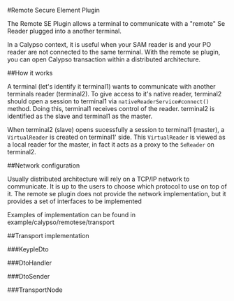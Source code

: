 #Remote Secure Element Plugin

The Remote SE Plugin allows a terminal to communicate with a "remote" Se Reader plugged into a another terminal. 

In a Calypso context, it is useful when your SAM reader is and your PO reader are not connected to the same terminal. With the remote se plugin, you can open Calypso transaction within a distributed architecture.

##How it works

A terminal (let's identify it terminal1) wants to communicate with another terminals reader (terminal2). To give access to it's native reader, terminal2 should open a session to terminal1 via ``nativeReaderService#connect()`` method. Doing this, terminal1 receives control of the reader. terminal2 is identified as the slave and terminal1 as the master.

When terminal2 (slave) opens sucessfully a session to terminal1 (master), a ``VirtualReader`` is created on terminal1' side. This ``VirtualReader`` is viewed as a local reader for the master, in fact it acts as a proxy to the ``SeReader`` on terminal2.


##Network configuration

Usually distributed architecture will rely on a TCP/IP network to communicate. It is up to the users to choose which protocol to use on top of it. The remote se plugin does not provide the network implementation, but it provides a set of interfaces to be implemented

Examples of implementation can be found in example/calypso/remotese/transport

##Transport implementation

###KeypleDto

###DtoHandler

###DtoSender

###TransportNode


